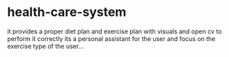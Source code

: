 # health-care-system
it provides a proper diet plan and exercise plan with visuals and open cv to perform it correctly its a personal assistant for the user and focus on the exercise type of the user...
